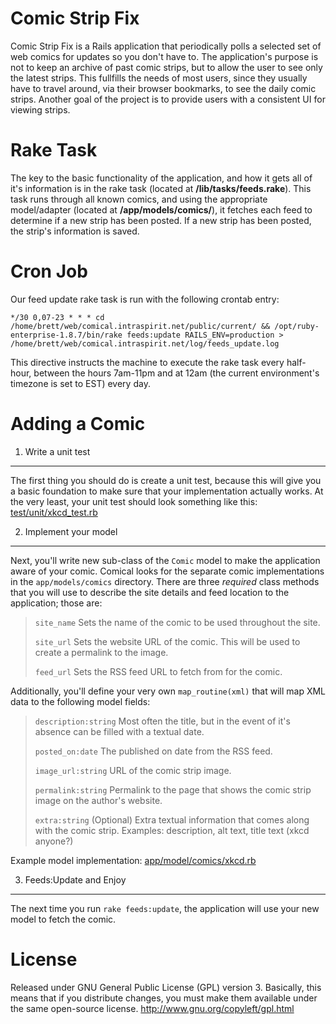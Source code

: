 Comic Strip Fix
==============
Comic Strip Fix is a Rails application that periodically polls a selected set of web comics for updates so you don't have to. The application's purpose is not to keep an archive of past comic strips, but to allow the user to see only the latest strips. This fullfills the needs of most users, since they usually have to travel around, via their browser bookmarks, to see the daily comic strips. Another goal of the project is to provide users with a consistent UI for viewing strips.

Rake Task
======

The key to the basic functionality of the application, and how it gets all of it's information is in the rake task (located at **/lib/tasks/feeds.rake**). This task runs through all known comics, and using the appropriate model/adapter (located at **/app/models/comics/**), it fetches each feed to determine if a new strip has been posted. If a new strip has been posted, the strip's information is saved.

Cron Job
======

Our feed update rake task is run with the following crontab entry:

`*/30 0,07-23 * * * cd /home/brett/web/comical.intraspirit.net/public/current/ && /opt/ruby-enterprise-1.8.7/bin/rake feeds:update RAILS_ENV=production > /home/brett/web/comical.intraspirit.net/log/feeds_update.log`

This directive instructs the machine to execute the rake task every half-hour, between the hours 7am-11pm and at 12am (the current environment's timezone is set to EST) every day.

Adding a Comic
======

1. Write a unit test
------
The first thing you should do is create a unit test, because this will give you a basic foundation to make sure that your implementation actually works. At the very least, your unit test should look something like this: [test/unit/xkcd_test.rb](http://github.com/brettbuddin/comical/blob/master/test/unit/xkcd_test.rb)

2. Implement your model
------
Next, you'll write new sub-class of the `Comic` model to make the application aware of your comic. Comical looks for the separate comic implementations in the `app/models/comics` directory. There are three *required* class methods that you will use to describe the site details and feed location to the application; those are:

> `site_name` Sets the name of the comic to be used throughout the site.
>
> `site_url` Sets the website URL of the comic. This will be used to create a permalink to the image.
>
> `feed_url` Sets the RSS feed URL to fetch from for the comic.

Additionally, you'll define your very own `map_routine(xml)` that will map XML data to the following model fields:

> `description:string` Most often the title, but in the event of it's absence can be filled with a textual date.
>
> `posted_on:date` The published on date from the RSS feed.
>
> `image_url:string`  URL of the comic strip image.
>
> `permalink:string` Permalink to the page that shows the comic strip image on the author's website.
>
> `extra:string` (Optional) Extra textual information that comes along with the comic strip. Examples: description, alt text, title text (xkcd anyone?)

Example model implementation: [app/model/comics/xkcd.rb](http://github.com/brettbuddin/comical/blob/master/app/models/comics/xkcd.rb)

3. Feeds:Update and Enjoy
------
The next time you run `rake feeds:update`, the application will use your new model to fetch the comic.

License
======
Released under GNU General Public License (GPL) version 3. Basically, this means that if you distribute changes, you must make them available under the same open-source license. http://www.gnu.org/copyleft/gpl.html
